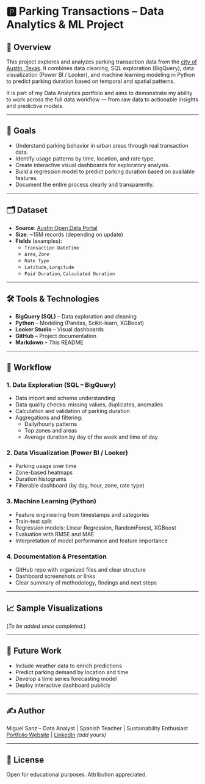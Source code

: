 # 🅿️ Parking Transactions – Data Analytics & ML Project

## 📌 Overview

This project explores and analyzes parking transaction data from the [city of Austin, Texas](https://data.austintexas.gov/Transportation-and-Mobility/Parking-Transactions/5bb2-gtef/about_data). It combines data cleaning, SQL exploration (BigQuery), data visualization (Power BI / Looker), and machine learning modeling in Python to predict parking duration based on temporal and spatial patterns.

It is part of my Data Analytics portfolio and aims to demonstrate my ability to work across the full data workflow — from raw data to actionable insights and predictive models.

---

## 🧠 Goals

- Understand parking behavior in urban areas through real transaction data.
- Identify usage patterns by time, location, and rate type.
- Create interactive visual dashboards for exploratory analysis.
- Build a regression model to predict parking duration based on available features.
- Document the entire process clearly and transparently.

---

## 🗂️ Dataset

- **Source**: [Austin Open Data Portal](https://data.austintexas.gov/Transportation-and-Mobility/Parking-Transactions/5bb2-gtef)
- **Size**: ~15M records (depending on update)
- **Fields** (examples):
  - `Transaction DateTime`
  - `Area`, `Zone`
  - `Rate Type`
  - `Latitude`, `Longitude`
  - `Paid Duration`, `Calculated Duration`

---

## 🛠️ Tools & Technologies

- **BigQuery (SQL)** – Data exploration and cleaning
- **Python** – Modeling (Pandas, Scikit-learn, XGBoost)
- **Looker Studio** – Visual dashboards
- **GitHub** – Project documentation
- **Markdown** – This README

---

## 🧩 Workflow

### 1. Data Exploration (SQL – BigQuery)
- Data import and schema understanding
- Data quality checks: missing values, duplicates, anomalies
- Calculation and validation of parking duration
- Aggregations and filtering:
  - Daily/hourly patterns
  - Top zones and areas
  - Average duration by day of the week and time of day

### 2. Data Visualization (Power BI / Looker)
- Parking usage over time
- Zone-based heatmaps
- Duration histograms
- Filterable dashboard (by day, hour, zone, rate type)

### 3. Machine Learning (Python)
- Feature engineering from timestamps and categories
- Train-test split
- Regression models: Linear Regression, RandomForest, XGBoost
- Evaluation with RMSE and MAE
- Interpretation of model performance and feature importance

### 4. Documentation & Presentation
- GitHub repo with organized files and clear structure
- Dashboard screenshots or links
- Clear summary of methodology, findings and next steps

---

## 📈 Sample Visualizations

(*To be added once completed.*)

---

## 🔮 Future Work

- Include weather data to enrich predictions
- Predict parking demand by location and time
- Develop a time series forecasting model
- Deploy interactive dashboard publicly

---

## ✍️ Author

Miguel Sanz – Data Analyst | Spanish Teacher | Sustainability Enthusiast  
[Portfolio Website](https://miguelsanz.net) | [LinkedIn](https://www.linkedin.com/in/misanzex) *(add yours)*

---

## 📎 License

Open for educational purposes. Attribution appreciated.
